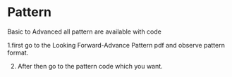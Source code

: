 # Pattern

Basic to Advanced all pattern are available with code


   1.first go to the Looking Forward-Advance Pattern pdf and observe pattern format.

   2. After then go to the pattern code which you want.

